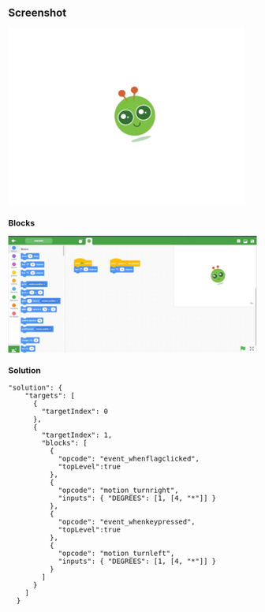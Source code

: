 <h2>Screenshot</h2>
<img src="./ProjectSnap.png" />
<h3>Blocks</h3>
<img src="./Meraki.jpg" />

<h3>Solution</h3>
<pre>
"solution": {
    "targets": [
      {
        "targetIndex": 0
      },
      {
        "targetIndex": 1,
        "blocks": [
          {
            "opcode": "event_whenflagclicked",
            "topLevel":true
          },
          {
            "opcode": "motion_turnright",
            "inputs": { "DEGREES": [1, [4, "*"]] }
          },
          {
            "opcode": "event_whenkeypressed",
            "topLevel":true
          },
          {
            "opcode": "motion_turnleft",
            "inputs": { "DEGREES": [1, [4, "*"]] }
          }
        ]
      }
    ]
  }
</pre>